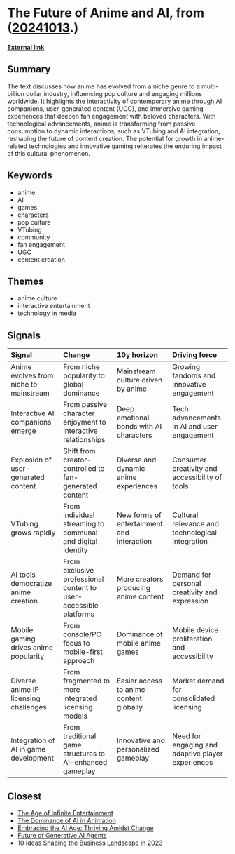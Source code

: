 # __The Future of Anime and AI__, from ([20241013](https://kghosh.substack.com/p/20241013).)

__[External link](https://a16z.com/anime-is-eating-the-world/)__



## Summary

The text discusses how anime has evolved from a niche genre to a multi-billion dollar industry, influencing pop culture and engaging millions worldwide. It highlights the interactivity of contemporary anime through AI companions, user-generated content (UGC), and immersive gaming experiences that deepen fan engagement with beloved characters. With technological advancements, anime is transforming from passive consumption to dynamic interactions, such as VTubing and AI integration, reshaping the future of content creation. The potential for growth in anime-related technologies and innovative gaming reiterates the enduring impact of this cultural phenomenon.

## Keywords

* anime
* AI
* games
* characters
* pop culture
* VTubing
* community
* fan engagement
* UGC
* content creation

## Themes

* anime culture
* interactive entertainment
* technology in media

## Signals

| Signal                                 | Change                                                           | 10y horizon                                | Driving force                                     |
|:---------------------------------------|:-----------------------------------------------------------------|:-------------------------------------------|:--------------------------------------------------|
| Anime evolves from niche to mainstream | From niche popularity to global dominance                        | Mainstream culture driven by anime         | Growing fandoms and innovative engagement         |
| Interactive AI companions emerge       | From passive character enjoyment to interactive relationships    | Deep emotional bonds with AI characters    | Tech advancements in AI and user engagement       |
| Explosion of user-generated content    | Shift from creator-controlled to fan-generated content           | Diverse and dynamic anime experiences      | Consumer creativity and accessibility of tools    |
| VTubing grows rapidly                  | From individual streaming to communal and digital identity       | New forms of entertainment and interaction | Cultural relevance and technological integration  |
| AI tools democratize anime creation    | From exclusive professional content to user-accessible platforms | More creators producing anime content      | Demand for personal creativity and expression     |
| Mobile gaming drives anime popularity  | From console/PC focus to mobile-first approach                   | Dominance of mobile anime games            | Mobile device proliferation and accessibility     |
| Diverse anime IP licensing challenges  | From fragmented to more integrated licensing models              | Easier access to anime content globally    | Market demand for consolidated licensing          |
| Integration of AI in game development  | From traditional game structures to AI-enhanced gameplay         | Innovative and personalized gameplay       | Need for engaging and adaptive player experiences |

## Closest

* [The Age of Infinite Entertainment](63f1bb42da49c95b95587a4e15740fcb)
* [The Dominance of AI in Animation](7335d2a0f0dbf2aa11f41457cdf15757)
* [Embracing the AI Age: Thriving Amidst Change](23a3410059759ba4214235628d4ebd4b)
* [Future of Generative AI Agents](e1baf6b4cdd1160dd2264fe6fd2e24ab)
* [10 Ideas Shaping the Business Landscape in 2023](0d5cc4e60484c56f76248ad109ad9c04)